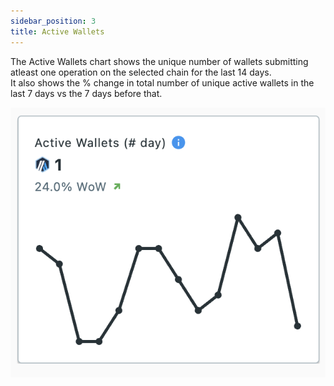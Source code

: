 ```yaml
---
sidebar_position: 3
title: Active Wallets
---
```


The Active Wallets chart shows the unique number of wallets submitting atleast one operation on the selected chain for the last 14 days.  
It also shows the % change in total number of unique active wallets in the last 7 days vs the 7 days before that.

![Recent Metrics](./img/ActiveWalletsChart.png)